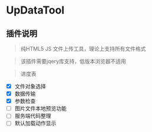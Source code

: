 # UpDataTool 

## 插件说明

>纯HTML5 JS 文件上传工具，理论上支持所有文件格式

>该插件需要jqery库支持，低版本浏览器不适用

>进度表
- [x] 文件对象选择 
- [x] 数据传输 
- [x] 参数检查
- [ ] 图片文件本地预览功能
- [ ] 服务端代码整理
- [ ] 默认加载动作显示
